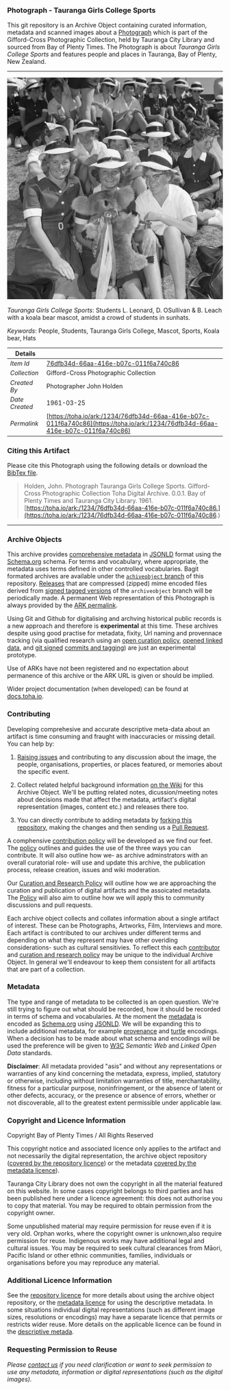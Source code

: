 ### Photograph - Tauranga Girls College Sports

This git repository is an Archive Object containing curated information, metadata and scanned images about a [Photograph](https://toha.io/ark:/1234/76dfb34d-66aa-416e-b07c-011f6a740c86) which is part of the Gifford-Cross Photographic Collection, held by Tauranga City Library and sourced from Bay of Plenty Times. The Photograph is about *Tauranga Girls College Sports* and features people and places in Tauranga, Bay of Plenty, New Zealand.

---

![Tauranga Girls College Sports](data/image/76dfb34d-66aa-416e-b07c-011f6a740c86.web.large.jpg)

*Tauranga Girls College Sports*: Students L. Leonard, D. OSullivan & B. Leach with a koala bear mascot, amidst a crowd of students in sunhats.

*Keywords*: People, Students, Tauranga Girls College, Mascot, Sports, Koala bear, Hats

| Details       |         |
| ------------- | -------- |
| *Item Id*     | [76dfb34d-66aa-416e-b07c-011f6a740c86](https://toha.io/ark:/1234/76dfb34d-66aa-416e-b07c-011f6a740c86) |
| *Collection*  | Gifford-Cross Photographic Collection |
| *Created By*  | Photographer John Holden |
| *Date Created* | 1961-03-25 |
| *Permalink*   | [https://toha.io/ark:/1234/76dfb34d-66aa-416e-b07c-011f6a740c86](https://toha.io/ark:/1234/76dfb34d-66aa-416e-b07c-011f6a740c86) |

### Citing this Artifact

Please cite this Photograph using the following details or download the [BibTex file](metadata/reference.bib).

> Holden, John. Photograph Tauranga Girls College Sports. Gifford-Cross Photographic Collection Toha Digital Archive. 0.0.1. Bay of Plenty Times and Tauranga City Library. 1961.<br />
  [https://toha.io/ark:/1234/76dfb34d-66aa-416e-b07c-011f6a740c86.](https://toha.io/ark:/1234/76dfb34d-66aa-416e-b07c-011f6a740c86.)

---

### Archive Objects

This archive provides [comprehensive metadata](metadata/description.json) in [JSONLD](https://www.w3.org/TR/json-ld/) format using the [Schema.org](https://schema.org) schema. For terms and vocabulary, where appropriate, the metadata uses terms defined in other controlled vocabularies. Bagit formated archives are available under the [```achiveobject``` branch](https://github.com/tgalib/ao-76dfb34d-66aa-416e-b07c-011f6a740c86/tree/archiveobject) of this repository. [Releases](https://github.com/tgalib/ao-76dfb34d-66aa-416e-b07c-011f6a740c86/releases) that are compressed (zipped) mime encoded files derived from [signed tagged versions](https://git-scm.com/book/en/v2/Git-Basics-Tagging) of the ```archiveobject``` branch will be periodically made. A permanent Web representation of this Photograph is always provided by the [ARK permalink](https://toha.io/ark:/1234/76dfb34d-66aa-416e-b07c-011f6a740c86).

Using Git and Github for digitalising and archving historical public records is a new approach and therefore is **experimental** at this time. These archives despite using good practise for metadata, fixity, Url naming and provennace tracking (via qualified research using an [open curation policy](POLICY.md), [opened linked data](https://www.w3.org/standards/semanticweb/data), and [git signed](https://git-scm.com/book/en/v2/Git-Tools-Signing-Your-Work) [commits and tagging](https://github.com/blog/2144-gpg-signature-verification)) are just an experimental prototype.

Use of ARKs have not been registered and no expectation about permanence of this archive or the ARK URL is given or should be implied.

Wider project documentation (when developed) can be found at [docs.toha.io](https://docs.toha.io).

### Contributing

Developing comprehesive and accurate descriptive meta-data about an artifact is time consuming and fraught with inaccuracies or missing detail. You can help by:

1. [Raising issues](https://github.com/tgalib/ao-76dfb34d-66aa-416e-b07c-011f6a740c86/issues) and contributing to any discussion about the image, the people, organisations, properties, or places featured, or memories about the specific event.

2. Collect related helpful background information [on the Wiki](https://github.com/tgalib/ao-76dfb34d-66aa-416e-b07c-011f6a740c86/wiki) for this Archive Object. We'll be putting related notes, dicussion/meeting notes about decisions made that affect the metadata, artifact's digital representation (images, content etc.) and releases there too.

3. You can directly contribute to adding metadata by [forking this repository](https://help.github.com/articles/fork-a-repo/), making the changes and then sending us a [Pull Request](https://help.github.com/articles/creating-a-pull-request/).

A comphensive [contribution policy](CONTRIBUTOR.md) will be developed as we find our feet. The [policy](CONTRIBUTOR.md) outlines and guides the use of the three ways you can contribute. It will also outline how we- as archive adminstrators with an overall curatorial role- will use and update this archive, the publication process, release creation, issues and wiki moderation.

Our [Curation and Research Policy](POLICY.md) will outline how we are approaching the curation and publication of digital artifacts and the assoicated metadata. The [Policy](POLICY.md) will also aim to outline how we will apply this to community discussions and pull requests.

Each archive object collects and collates information about a single artifact of interest. These can be Photographs, Artworks, Film, Interviews and more. Each artifact is contributed to our archives under different terms and depending on what they represent may have other overiding considerations- such as cultural sensitivies. To reflect this each [contributor](CONTRIBUTOR.md) and [curation and research policy](POLICY.md) may be unique to the individual Archive Object. In general we'll endeavour to keep them consistent for all artifacts that are part of a collection.

### Metadata

The type and range of metadata to be collected is an open question. We're still trying to figure out what should be recorded, how it should be recorded in terms of schema and vocabularies. At the moment the [metadata](metadata/description.json) is encoded as [Schema.org](https://schema.org) using [JSONLD](https://www.w3.org/TR/json-ld/). We will be expanding this to include additional metadata, for example [provenance](https://www.w3.org/TR/prov-overview/) and [turtle](https://www.w3.org/TR/turtle/) encodings. When a decision has to be made about what schema and encodings will be used the preference will be given to [W3C](https://www.w3.org) *Semantic Web* and *Linked Open Data* standards.

**Disclaimer**: All metadata provided "as­is" and without any representations or warranties of any kind concerning the metadata, express, implied, statutory or otherwise, including without limitation warranties of title, merchantability, fitness for a particular purpose, non­infringement, or the absence of latent or other defects, accuracy, or the presence or absence of errors, whether or not discoverable, all to the greatest extent permissible under applicable law.

### Copyright and Licence Information

Copyright Bay of Plenty Times / All Rights Reserved

This copyright notice and associated licence only applies to the artifact and not necessarily the digital representation, the archive object repository ([covered by the repository licence](LICENSE.md)) or the metadata [covered by the metadata licence](metadata/LICENSE.md)).

Tauranga City Library does not own the copyright in all the material featured on this website. In some cases copyright belongs to third parties and has been published here under a licence agreement: this does not authorise you to copy that material. You may be required to obtain permission from the copyright owner.

Some unpublished material may require permission for reuse even if it is very old. Orphan works, where the copyright owner is unknown,also require permission for reuse. Indigenous works may have additional legal and cultural issues. You may be required to seek cultural clearances from Māori, Pacific Island or other ethnic communities, families, individuals or organisations before you may reproduce any material.

### Additional Licence Information

See the [repository licence](LICENSE.md) for more details about using the archive object repository, or the [metadata licence](metadata/LICENSE.md) for using the descriptive metadata. In some situations individual digital representations (such as different image sizes, resolutions or encodings) may have a separate licence that permits or restricts wider reuse. More details on the applicable licence can be found in the [descriptive metada](metadata/description.json).

### Requesting Permission to Reuse

*Please [contact us](mailto:licensing+readme@toha.io?subject=Query%20about%20licensing%20Photograph%20-%20Tauranga%20Girls%20College%20Sports%2076dfb34d-66aa-416e-b07c-011f6a740c86) if you need clarification or want to seek permission to use any metadata, information or digital representations (such as the digital images).*

